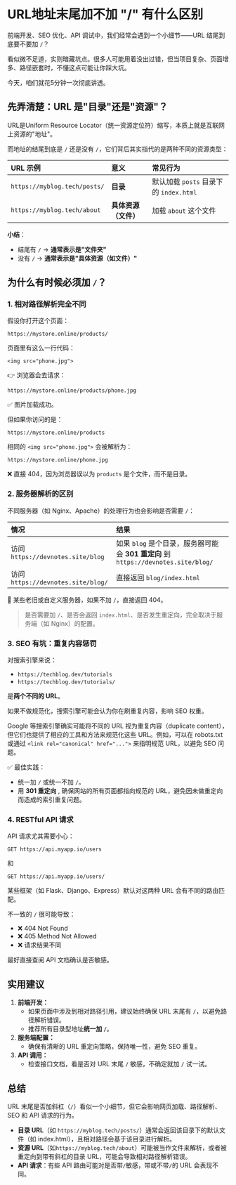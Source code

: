 # URL地址末尾加不加 "/" 有什么区别

前端开发、SEO 优化、API 调试中，我们经常会遇到一个小细节——URL 结尾到底要不要加 `/`？

看似微不足道，实则暗藏坑点。很多人可能用着没出过错，但当项目复杂、页面增多、路径嵌套时，不懂这点可能让你踩大坑。

今天，咱们就花5分钟一次彻底讲透。

## **先弄清楚：URL 是"目录"还是"资源"？**

URL是Uniform Resource Locator（统一资源定位符）缩写，本质上就是互联网上资源的"地址"。

而地址的结尾到底是 `/` 还是没有 `/`，它们背后其实指代的是两种不同的资源类型：

| URL 示例                     | 意义                 | 常见行为                               |
| :--------------------------- | :------------------- | :------------------------------------- |
| `https://myblog.tech/posts/` | **目录**             | 默认加载 `posts` 目录下的 `index.html` |
| `https://myblog.tech/about`  | **具体资源（文件）** | 加载 `about` 这个文件                  |

**小结**：

- 结尾有 `/` → **通常表示是"文件夹"**
- 没有 `/` → **通常表示是"具体资源（如文件）"**

## **为什么有时候必须加 `/`？**

### **1. 相对路径解析完全不同**

假设你打开这个页面：

```
https://mystore.online/products/
```

页面里有这么一行代码：

```
<img src="phone.jpg">
```

👉 浏览器会去请求：

```
https://mystore.online/products/phone.jpg
```

✅ 图片加载成功。

但如果你访问的是：

```
https://mystore.online/products
```

相同的 `<img src="phone.jpg">` 会被解析为：

```
https://mystore.online/phone.jpg
```

❌ 直接 404，因为浏览器误以为 `products` 是个文件，而不是目录。

### **2. 服务器解析的区别**



不同服务器（如 Nginx、Apache）的处理行为也会影响是否需要 `/`：

| 情况                               | 结果                                                         |
| :--------------------------------- | :----------------------------------------------------------- |
| 访问 `https://devnotes.site/blog`  | 如果 `blog` 是个目录，服务器可能会 **301 重定向** 到 `https://devnotes.site/blog/` |
| 访问 `https://devnotes.site/blog/` | 直接返回 `blog/index.html`                                   |

📌 某些老旧或自定义服务器，如果不加 `/`，直接返回 404。

> 是否需要加 `/`、是否会返回 `index.html`、是否发生重定向，完全取决于服务端（如 Nginx）的配置。

### **3. SEO 有坑：重复内容惩罚**

对搜索引擎来说：

- `https://techblog.dev/tutorials`
- `https://techblog.dev/tutorials/`

是**两个不同的 URL**。

如果不做规范化，搜索引擎可能会认为你在刷重复内容，影响 SEO 权重。

Google 等搜索引擎确实可能将不同的 URL 视为重复内容（duplicate content），但它们也提供了相应的工具和方法来规范化这些 URL。例如，可以在 robots.txt 或通过 `<link rel="canonical" href="...">` 来指明规范 URL，以避免 SEO 问题。

✅ 最佳实践：

- 统一加 `/` 或统一不加 `/`。
- 用 **301 重定向** , 确保网站的所有页面都指向规范的 URL，避免因未做重定向而造成的索引重复问题。

### **4. RESTful API 请求**

API 请求尤其需要小心：

```
GET https://api.myapp.io/users
```

和

```
GET https://api.myapp.io/users/
```

某些框架（如 Flask、Django、Express）默认对这两种 URL 会有不同的路由匹配。

不一致的 `/` 很可能导致：

- ❌ 404 Not Found
- ❌ 405 Method Not Allowed
- ❌ 请求结果不同

最好直接查阅 API 文档确认是否敏感。

## **实用建议**



1. **前端开发：**
   - 如果页面中涉及到相对路径引用，建议始终确保 URL 末尾有 `/`，以避免路径解析错误。
   - 推荐所有目录型地址**统一加 `/`**。
2. **服务端配置：**
   - 确保有清晰的 URL 重定向策略，保持唯一性，避免 SEO 重复。
3. **API 调用：**
   - 检查接口文档，看是否对 URL 末尾 `/` 敏感，不确定就加 `/` 试一试。

## **总结**

URL 末尾是否加斜杠（`/`）看似一个小细节，但它会影响网页加载、路径解析、SEO 和 API 请求的行为。

- **目录 URL**（如 `https://myblog.tech/posts/`）通常会返回该目录下的默认文件（如 index.html），且相对路径会基于该目录进行解析。
- **资源 URL**（如`https://myblog.tech/about`）可能被当作文件来解析，或者被重定向到带有斜杠的目录 URL，可能会导致相对路径解析错误。
- **API 请求**：有些 API 路由可能对是否带`/`敏感，带或不带`/`的 URL 会表现不同。